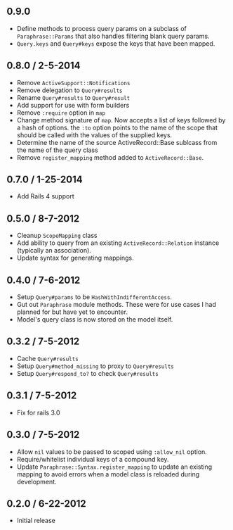## 0.9.0

* Define methods to process query params on a subclass of `Paraphrase::Params`
  that also handles filtering blank query params.
* `Query.keys` and `Query#keys` expose the keys that have been mapped.

## 0.8.0 / 2-5-2014

* Remove `ActiveSupport::Notifications`
* Remove delegation to `Query#results`
* Rename `Query#results` to `Query#result`
* Add support for use with form builders
* Remove `:require` option in `map`
* Change method signature of `map`. Now accepts a list of keys followed by a
  hash of options. the `:to` option points to the name of the scope that should
  be called with the values of the supplied keys.
* Determine the name of the source ActiveRecord::Base sublcass from the name of
  the query class
* Remove `register_mapping` method added to `ActiveRecord::Base`.

## 0.7.0 / 1-25-2014

* Add Rails 4 support

## 0.5.0 / 8-7-2012

* Cleanup `ScopeMapping` class
* Add ability to query from an existing `ActiveRecord::Relation` instance
  (typically an association).
* Update syntax for generating mappings.

## 0.4.0 / 7-6-2012

* Setup `Query#params` to be `HashWithIndifferentAccess`.
* Gut out `Paraphrase` module methods. These were for use cases I had planned
  for but have yet to encounter.
* Model's query class is now stored on the model itself.

## 0.3.2 / 7-5-2012

* Cache `Query#results`
* Setup `Query#method_missing` to proxy to `Query#results`
* Setup `Query#respond_to?` to check `Query#results`

## 0.3.1 / 7-5-2012

* Fix for rails 3.0

## 0.3.0 / 7-5-2012

* Allow `nil` values to be passed to scoped using `:allow_nil` option.
* Require/whitelist individual keys of a compound key.
* Update `Paraphrase::Syntax.register_mapping` to update an existing mapping to
avoid errors when a model class is reloaded during development.

## 0.2.0 / 6-22-2012

* Initial release

